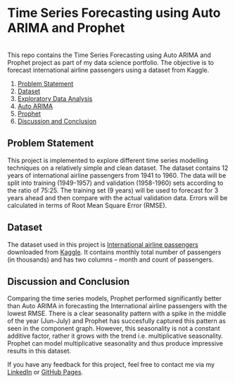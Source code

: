 # Time Series Forecasting using Auto ARIMA and Prophet
<br>
This repo contains the Time Series Forecasting using Auto ARIMA and Prophet project as part of my data science portfolio. The objective is to forecast international airline passengers using a dataset from Kaggle. 

1. [Problem Statement](#problem)
2. [Dataset](#data)
3. [Exploratory Data Analysis](#eda)
4. [Auto ARIMA](#arima)
5. [Prophet](#pro)
6. [Discussion and Conclusion](#conclusion)

## <a name="problem">Problem Statement</a>
This project is implemented to explore different time series modelling techniques on a relatively simple and clean dataset. The dataset contains 12 years of international airline passengers from 1941 to 1960. The data will be split into training (1949-1957) and validation (1958-1960) sets according to the ratio of 75:25. The training set (9 years) will be used to forecast for 3 years ahead and then compare with the actual validation data. Errors will be calculated in terms of Root Mean Square Error (RMSE).

## <a name="data">Dataset</a>
The dataset used in this project is [International airline passengers](https://www.kaggle.com/andreazzini/international-airline-passengers) downloaded from [Kaggle](https://www.kaggle.com/andreazzini/international-airline-passengers). It contains monthly total number of passengers (in thousands) and has two columns – month and count of passengers.

## <a name="conclusion">Discussion and Conclusion</a> #
Comparing the time series models, Prophet performed significantly better than Auto ARIMA in forecasting the International airline passengers with the lowest RMSE. There is a clear seasonality pattern with a spike in the middle of the year (Jun-July) and Prophet has succesfully captured this pattern as seen in the component graph. However, this seasonality is not a constant additive factor, rather it grows with the trend i.e. multiplicative seasonality. Prophet can model multiplicative seasonality and thus produce impressive results in this dataset. 

If you have any feedback for this project, feel free to contact me via my [LinkedIn](https://www.linkedin.com/in/limchiahooi) or [GitHub Pages](https://limchiahooi.github.io).
